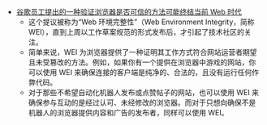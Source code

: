 - [谷歌员工提出的一种验证浏览器是否可信的方法可能终结当前 Web 时代](https://www.theregister.com/2023/07/25/google_web_environment_integrity/)
	- 这个提议被称为“Web 环境完整性”（Web Environment Integrity，简称 WEI），直到上周以工作草案规范的形式发布后，才引起了技术社区的关注。
	- 简单来说，WEI 为浏览器提供了一种证明其工作方式符合网站运营者期望且未受篡改的方法。例如，如果你有一个提供在浏览器中游戏的网站，你可以使用 WEI 来确保连接的客户端是纯净的、合法的，且没有运行任何作弊代码。
	- 对于那些不希望自动化机器人发布或点赞帖子的网站，也可以使用 WEI 来确保参与互动的是经过认可、未经修改的浏览器。而对于只想向确保不是机器人的浏览器提供内容和广告的发布者，同样可以使用 WEI。